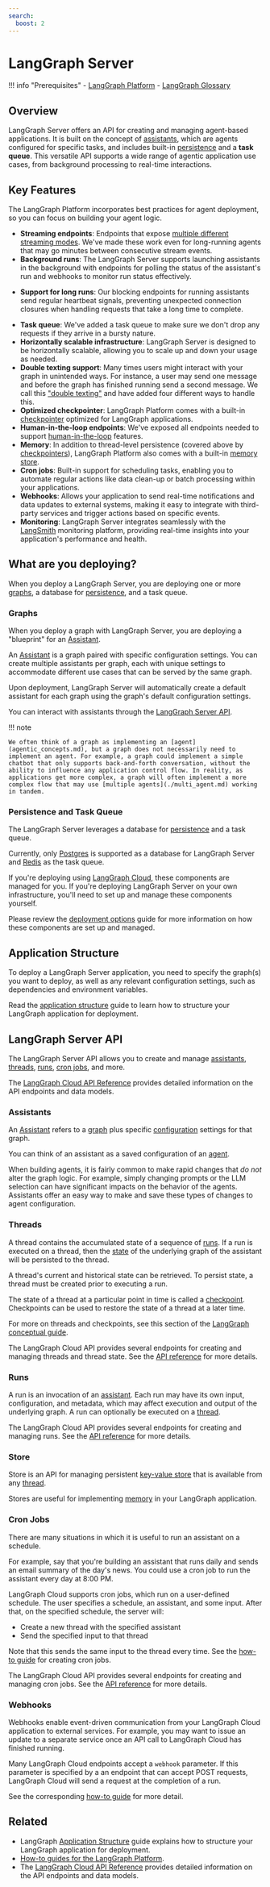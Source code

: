```yaml
---
search:
  boost: 2
---
```


# LangGraph Server

!!! info "Prerequisites"
    - [LangGraph Platform](./langgraph_platform.md)
    - [LangGraph Glossary](low_level.md)

## Overview

LangGraph Server offers an API for creating and managing agent-based applications. It is built on the concept of [assistants](assistants.md), which are agents configured for specific tasks, and includes built-in [persistence](persistence.md#memory-store) and a **task queue**. This versatile API supports a wide range of agentic application use cases, from background processing to real-time interactions.

## Key Features

The LangGraph Platform incorporates best practices for agent deployment, so you can focus on building your agent logic.

* **Streaming endpoints**: Endpoints that expose [multiple different streaming modes](streaming.md). We've made these work even for long-running agents that may go minutes between consecutive stream events.
* **Background runs**: The LangGraph Server supports launching assistants in the background with endpoints for polling the status of the assistant's run and webhooks to monitor run status effectively.
- **Support for long runs**: Our blocking endpoints for running assistants send regular heartbeat signals, preventing unexpected connection closures when handling requests that take a long time to complete.
* **Task queue**: We've added a task queue to make sure we don't drop any requests if they arrive in a bursty nature.
* **Horizontally scalable infrastructure**: LangGraph Server is designed to be horizontally scalable, allowing you to scale up and down your usage as needed.
* **Double texting support**: Many times users might interact with your graph in unintended ways. For instance, a user may send one message and before the graph has finished running send a second message. We call this ["double texting"](double_texting.md) and have added four different ways to handle this.
* **Optimized checkpointer**: LangGraph Platform comes with a built-in [checkpointer](./persistence.md#checkpoints) optimized for LangGraph applications.
* **Human-in-the-loop endpoints**: We've exposed all endpoints needed to support [human-in-the-loop](human_in_the_loop.md) features.
* **Memory**: In addition to thread-level persistence (covered above by [checkpointers](./persistence.md#checkpoints)), LangGraph Platform also comes with a built-in [memory store](persistence.md#memory-store).
* **Cron jobs**: Built-in support for scheduling tasks, enabling you to automate regular actions like data clean-up or batch processing within your applications.
* **Webhooks**: Allows your application to send real-time notifications and data updates to external systems, making it easy to integrate with third-party services and trigger actions based on specific events.
* **Monitoring**: LangGraph Server integrates seamlessly with the [LangSmith](https://docs.smith.langchain.com/) monitoring platform, providing real-time insights into your application's performance and health.

## What are you deploying?

When you deploy a LangGraph Server, you are deploying one or more [graphs](#graphs), a database for [persistence](persistence.md), and a task queue.

### Graphs

When you deploy a graph with LangGraph Server, you are deploying a "blueprint" for an [Assistant](assistants.md). 

An [Assistant](assistants.md) is a graph paired with specific configuration settings. You can create multiple assistants per graph, each with unique settings to accommodate different use cases
that can be served by the same graph.

Upon deployment, LangGraph Server will automatically create a default assistant for each graph using the graph's default configuration settings.

You can interact with assistants through the [LangGraph Server API](#langgraph-server-api).

!!! note

    We often think of a graph as implementing an [agent](agentic_concepts.md), but a graph does not necessarily need to implement an agent. For example, a graph could implement a simple
    chatbot that only supports back-and-forth conversation, without the ability to influence any application control flow. In reality, as applications get more complex, a graph will often implement a more complex flow that may use [multiple agents](./multi_agent.md) working in tandem.

### Persistence and Task Queue

The LangGraph Server leverages a database for [persistence](persistence.md) and a task queue.

Currently, only [Postgres](https://www.postgresql.org/) is supported as a database for LangGraph Server and [Redis](https://redis.io/) as the task queue.

If you're deploying using [LangGraph Cloud](./langgraph_cloud.md), these components are managed for you. If you're deploying LangGraph Server on your own infrastructure, you'll need to set up and manage these components yourself.

Please review the [deployment options](./deployment_options.md) guide for more information on how these components are set up and managed.

## Application Structure

To deploy a LangGraph Server application, you need to specify the graph(s) you want to deploy, as well as any relevant configuration settings, such as dependencies and environment variables.

Read the [application structure](./application_structure.md) guide to learn how to structure your LangGraph application for deployment.

## LangGraph Server API

The LangGraph Server API allows you to create and manage [assistants](assistants.md), [threads](#threads), [runs](#runs), [cron jobs](#cron-jobs), and more.

The [LangGraph Cloud API Reference](../cloud/reference/api/api_ref.html) provides detailed information on the API endpoints and data models.

### Assistants

An [Assistant](assistants.md) refers to a [graph](#graphs) plus specific [configuration](low_level.md#configuration) settings for that graph.

You can think of an assistant as a saved configuration of an [agent](agentic_concepts.md).

When building agents, it is fairly common to make rapid changes that *do not* alter the graph logic. For example, simply changing prompts or the LLM selection can have significant impacts on the behavior of the agents. Assistants offer an easy way to make and save these types of changes to agent configuration.

### Threads

A thread contains the accumulated state of a sequence of [runs](#runs). If a run is executed on a thread, then the [state](low_level.md#state) of the underlying graph of the assistant will be persisted to the thread.

A thread's current and historical state can be retrieved. To persist state, a thread must be created prior to executing a run.

The state of a thread at a particular point in time is called a [checkpoint](persistence.md#checkpoints). Checkpoints can be used to restore the state of a thread at a later time.

For more on threads and checkpoints, see this section of the [LangGraph conceptual guide](low_level.md#persistence).

The LangGraph Cloud API provides several endpoints for creating and managing threads and thread state. See the [API reference](../cloud/reference/api/api_ref.html#tag/threads) for more details.

### Runs

A run is an invocation of an [assistant](#assistants). Each run may have its own input, configuration, and metadata, which may affect execution and output of the underlying graph. A run can optionally be executed on a [thread](#threads).

The LangGraph Cloud API provides several endpoints for creating and managing runs. See the [API reference](../cloud/reference/api/api_ref.html#tag/thread-runs/) for more details.

### Store

Store is an API for managing persistent [key-value store](./persistence.md#memory-store) that is available from any [thread](#threads).

Stores are useful for implementing [memory](./memory.md) in your LangGraph application.

### Cron Jobs

There are many situations in which it is useful to run an assistant on a schedule. 

For example, say that you're building an assistant that runs daily and sends an email summary
of the day's news. You could use a cron job to run the assistant every day at 8:00 PM.

LangGraph Cloud supports cron jobs, which run on a user-defined schedule. The user specifies a schedule, an assistant, and some input. After that, on the specified schedule, the server will:

- Create a new thread with the specified assistant
- Send the specified input to that thread

Note that this sends the same input to the thread every time. See the [how-to guide](../cloud/how-tos/cron_jobs.md) for creating cron jobs.

The LangGraph Cloud API provides several endpoints for creating and managing cron jobs. See the [API reference](../cloud/reference/api/api_ref.html#tag/runscreate/POST/threads/{thread_id}/runs/crons) for more details.

### Webhooks

Webhooks enable event-driven communication from your LangGraph Cloud application to external services. For example, you may want to issue an update to a separate service once an API call to LangGraph Cloud has finished running.

Many LangGraph Cloud endpoints accept a `webhook` parameter. If this parameter is specified by a an endpoint that can accept POST requests, LangGraph Cloud will send a request at the completion of a run.

See the corresponding [how-to guide](../cloud/how-tos/webhooks.md) for more detail.

## Related

* LangGraph [Application Structure](./application_structure.md) guide explains how to structure your LangGraph application for deployment.
* [How-to guides for the LangGraph Platform](../how-tos/index.md).
* The [LangGraph Cloud API Reference](../cloud/reference/api/api_ref.html) provides detailed information on the API endpoints and data models.
